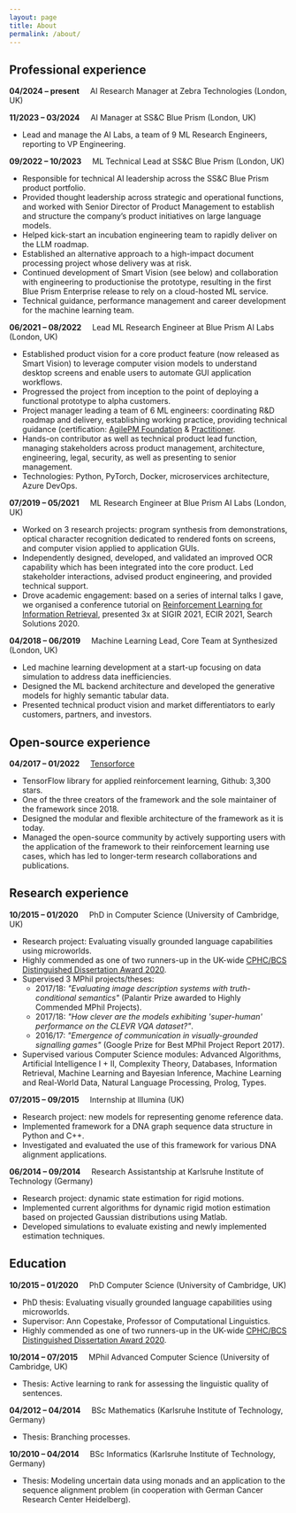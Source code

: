```yaml
---
layout: page
title: About
permalink: /about/
---
```



## Professional experience


**04/2024 – present** &nbsp; &nbsp; AI Research Manager at Zebra Technologies (London, UK)


**11/2023 – 03/2024** &nbsp; &nbsp; AI Manager at SS&C Blue Prism (London, UK)

- Lead and manage the AI Labs, a team of 9 ML Research Engineers, reporting to VP Engineering.


**09/2022 – 10/2023** &nbsp; &nbsp; ML Technical Lead at SS&C Blue Prism (London, UK)

- Responsible for technical AI leadership across the SS&C Blue Prism product portfolio.
- Provided thought leadership across strategic and operational functions, and worked with Senior Director of Product Management to establish and structure the company’s product initiatives on large language models.
- Helped kick-start an incubation engineering team to rapidly deliver on the LLM roadmap.
- Established an alternative approach to a high-impact document processing project whose delivery was at risk.
- Continued development of Smart Vision (see below) and collaboration with engineering to productionise the prototype, resulting in the first Blue Prism Enterprise release to rely on a cloud-hosted ML service.
- Technical guidance, performance management and career development for the machine learning team.


**06/2021 – 08/2022** &nbsp; &nbsp; Lead ML Research Engineer at Blue Prism AI Labs (London, UK)

- Established product vision for a core product feature (now released as Smart Vision) to leverage computer vision models to understand desktop screens and enable users to automate GUI application workflows.
- Progressed the project from inception to the point of deploying a functional prototype to alpha customers.
- Project manager leading a team of 6 ML engineers: coordinating R&D roadmap and delivery, establishing working practice, providing technical guidance (certification: [AgilePM Foundation](https://www.credly.com/badges/66dc9376-74ec-40da-9ecc-f87a3a3b030d/public_url) & [Practitioner](https://www.credly.com/badges/8e0eec39-ba7c-4e1b-a1f2-4c8082d39180/public_url).
- Hands-on contributor as well as technical product lead function, managing stakeholders across product management, architecture, engineering, legal, security, as well as presenting to senior management.
- Technologies: Python, PyTorch, Docker, microservices architecture, Azure DevOps.


**07/2019 – 05/2021** &nbsp; &nbsp; ML Research Engineer at Blue Prism AI Labs (London, UK)

- Worked on 3 research projects: program synthesis from demonstrations, optical character recognition dedicated to rendered fonts on screens, and computer vision applied to application GUIs.
- Independently designed, developed, and validated an improved OCR capability which has been integrated into the core product. Led stakeholder interactions, advised product engineering, and provided technical support.
- Drove academic engagement: based on a series of internal talks I gave, we organised a conference tutorial on [Reinforcement Learning for Information Retrieval](https://rl-starterpack.github.io/), presented 3x at SIGIR 2021, ECIR 2021, Search Solutions 2020.


**04/2018 – 06/2019** &nbsp; &nbsp; Machine Learning Lead, Core Team at Synthesized (London, UK)

- Led machine learning development at a start-up focusing on data simulation to address data inefficiencies.
- Designed the ML backend architecture and developed the generative models for highly semantic tabular data.
- Presented technical product vision and market differentiators to early customers, partners, and investors.



## Open-source experience

**04/2017 – 01/2022** &nbsp; &nbsp; [Tensorforce](https://github.com/tensorforce/tensorforce)

- TensorFlow library for applied reinforcement learning, Github: 3,300 stars.
- One of the three creators of the framework and the sole maintainer of the framework since 2018.
- Designed the modular and flexible architecture of the framework as it is today.
- Managed the open-source community by actively supporting users with the application of the framework to their reinforcement learning use cases, which has led to longer-term research collaborations and publications.



## Research experience

**10/2015 – 01/2020** &nbsp; &nbsp; PhD in Computer Science (University of Cambridge, UK)

- Research project: Evaluating visually grounded language capabilities using microworlds.
- Highly commended as one of two runners-up in the UK-wide [CPHC/BCS Distinguished Dissertation Award 2020](https://www.bcs.org/more/about-us/press-office/press-releases/winner-of-the-cphcbcs-distinguished-dissertation-award-announced/).
- Supervised 3 MPhil projects/theses:
    + 2017/18: *"Evaluating image description systems with truth-conditional semantics"* (Palantir Prize awarded to Highly Commended MPhil Projects).
    + 2017/18: *"How clever are the models exhibiting 'super-human' performance on the CLEVR VQA dataset?"*.
    + 2016/17: *"Emergence of communication in visually-grounded signalling games"* (Google Prize for Best MPhil Project Report 2017).
- Supervised various Computer Science modules: Advanced Algorithms, Artificial Intelligence I + II, Complexity Theory, Databases, Information Retrieval, Machine Learning and Bayesian Inference, Machine Learning and Real-World Data, Natural Language Processing, Prolog, Types.


**07/2015 – 09/2015** &nbsp; &nbsp; Internship at Illumina (UK)

- Research project: new models for representing genome reference data.
- Implemented framework for a DNA graph sequence data structure in Python and C++.
- Investigated and evaluated the use of this framework for various DNA alignment applications.


**06/2014 – 09/2014** &nbsp; &nbsp; Research Assistantship at Karlsruhe Institute of Technology (Germany)

- Research project: dynamic state estimation for rigid motions.
- Implemented current algorithms for dynamic rigid motion estimation based on projected Gaussian distributions using Matlab.
- Developed simulations to evaluate existing and newly implemented estimation techniques.


<!-- **10/2012 - 09/2013** &nbsp; &nbsp; Mathematics Tutor at Karlsruhe Institute of Technology (Germany)
- Weekly classes of 20 to 40 economics students in their 2nd and 3rd semester.
- Completed a 3-day tutor training workshop. -->


<!-- **03/2011 – 09/2012** &nbsp; &nbsp; Research Assistantship at Steinbuch Centre For Computing (Karlsruhe, Germany)

- Software agent for secure remote administration of Windows systems.
- Framework for querying student information based on identity card readers. -->



## Education

**10/2015 – 01/2020** &nbsp; &nbsp; PhD Computer Science (University of Cambridge, UK)

- PhD thesis: Evaluating visually grounded language capabilities using microworlds.
- Supervisor: Ann Copestake, Professor of Computational Linguistics.
- Highly commended as one of two runners-up in the UK-wide [CPHC/BCS Distinguished Dissertation Award 2020](https://www.bcs.org/more/about-us/press-office/press-releases/winner-of-the-cphcbcs-distinguished-dissertation-award-announced/).

**10/2014 – 07/2015** &nbsp; &nbsp; MPhil Advanced Computer Science (University of Cambridge, UK)

- Thesis: Active learning to rank for assessing the linguistic quality of sentences.

**04/2012 – 04/2014** &nbsp; &nbsp; BSc Mathematics (Karlsruhe Institute of Technology, Germany)

- Thesis: Branching processes.

**10/2010 – 04/2014** &nbsp; &nbsp; BSc Informatics (Karlsruhe Institute of Technology, Germany)

- Thesis: Modeling uncertain data using monads and an application to the sequence alignment problem (in cooperation with German Cancer Research Center Heidelberg).
